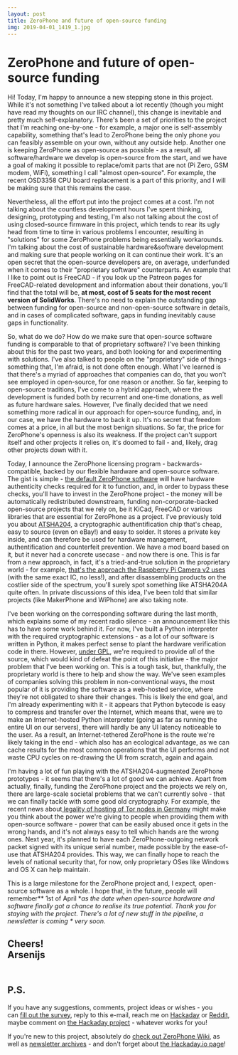```yaml
---
layout: post
title: ZeroPhone and future of open-source funding
img: 2019-04-01_1419_1.jpg 
---
```


# ZeroPhone and future of open-source funding

   
 Hi! Today, I'm happy to announce a new stepping stone in this project. While it's not something I've talked about a lot recently (though you might have read my thoughts on our IRC channel), this change is inevitable and pretty much self-explanatory. There's been a set of priorities to the project that I'm reaching one-by-one - for example, a major one is self-assembly capability, something that's lead to ZeroPhone being the only phone you can feasibly assemble on your own, without any outside help. Another one is keeping ZeroPhone as open-source as possible - as a result, all software/hardware we develop is open-source from the start, and we have a goal of making it possible to replace/omit parts that are not (Pi Zero, GSM modem, WiFi), something I call "almost open-source". For example, the recent OSD3358 CPU board replacement is a part of this priority, and I will be making sure that this remains the case.  
   
 Nevertheless, all the effort put into the project comes at a cost. I'm not talking about the countless development hours I've spent thinking, designing, prototyping and testing, I'm also not talking about the cost of using closed-source firmware in this project, which tends to rear its ugly head from time to time in various problems I encounter, resulting in "solutions" for some ZeroPhone problems being essentially workarounds. I'm talking about the cost of sustainable hardware&software development and making sure that people working on it can continue their work. It's an open secret that the open-source developers are, on average, underfunded when it comes to their "proprietary software" counterparts. An example that I like to point out is FreeCAD - if you look up the Patreon pages for FreeCAD-related development and information about their donations, you'll find that the total will be, **at most, cost of 5 seats for the most recent version of SolidWorks**. There's no need to explain the outstanding gap between funding for open-source and non-open-source software in details, and in cases of complicated software, gaps in funding inevitably cause gaps in functionality.  
   
 So, what do we do? How do we make sure that open-source software funding is comparable to that of proprietary software? I've been thinking about this for the past two years, and both looking for and experimenting with solutions. I've also talked to people on the "proprietary" side of things - something that, I'm afraid, is not done often enough. What I've learned is that there's a myriad of approaches that companies can do, that you won't see employed in open-source, for one reason or another. So far, keeping to open-source traditions, I've come to a hybrid approach, where the development is funded both by recurrent and one-time donations, as well as future hardware sales. However, I've finally decided that we need something more radical in our approach for open-source funding, and, in our case, we have the hardware to back it up. It's no secret that freedom comes at a price, in all but the most benign situations. So far, the price for ZeroPhone's openness is also its weakness. If the project can't support itself and other projects it relies on, it's doomed to fail - and, likely, drag other projects down with it.  
   
 Today, I announce the ZeroPhone licensing program - backwards-compatible, backed by our flexible hardware and open-source software. The gist is simple - [the default ZeroPhone software](https://wiki.zerophone.org/Software) will have hardware authenticity checks required for it to function, and, in order to bypass these checks, you'll have to invest in the ZeroPhone project - the money will be automatically redistributed downstream, funding non-corporate-backed open-source projects that we rely on, be it KiCad, FreeCAD or various libraries that are essential for ZeroPhone as a project. I've previously told you about [ATSHA204](http://ww1.microchip.com/downloads/en/devicedoc/Atmel-8740-CryptoAuth-ATSHA204-Datasheet.pdf), a cryptographic authentification chip that's cheap, easy to source (even on eBay!) and easy to solder. It stores a private key inside, and can therefore be used for hardware management, authentification and counterfeit prevention. We have a mod board based on it, but it never had a concrete usecase - and now there is one. This is far from a new approach, in fact, it's a tried-and-true solution in the proprietary world - for example, [that's the approach the Raspberry Pi Camera v2 uses](https://hackaday.io/project/19480-raspberry-pi-camera-v21-reversed) (with the same exact IC, no less!), and after disassembling products on the costlier side of the spectrum, you'll surely spot something like ATSHA204A quite often. In private discussions of this idea, I've been told that similar projects (like MakerPhone and WiPhone) are also taking note.  
   
 I've been working on the corresponding software during the last month, which explains some of my recent radio silence - an announcement like this has to have some work behind it. For now, I've built a Python interpreter with the required cryptographic extensions - as a lot of our software is written in Python, it makes perfect sense to plant the hardware verification code in there. However, [under GPL](http://giant-penis-license.org/), we're required to provide *all* of the source, which would kind of defeat the point of this initiative - the major problem that I've been working on. This is a tough task, but, thankfully, the proprietary world is there to help and show the way. We've seen examples of companies solving this problem in non-conventional ways, the most popular of it is providing the software as a web-hosted service, where they're not obligated to share their changes. This is likely the end goal, and I'm already experimenting with it - it appears that Python bytecode is easy to compress and transfer over the Internet, which means that, were we to make an Internet-hosted Python interpreter (going as far as running the entire UI on our servers), there will hardly be any UI latency noticeable to the user. As a result, an Internet-tethered ZeroPhone is the route we're likely taking in the end - which also has an ecological advantage, as we can cache results for the most common operations that the UI performs and not waste CPU cycles on re-drawing the UI from scratch, again and again.  
   
 I'm having a lot of fun playing with the ATSHA204-augmented ZeroPhone prototypes - it seems that there's a lot of good we can achieve. Apart from actually, finally, funding the ZeroPhone project and the projects we rely on, there are large-scale societal problems that we can't currently solve - that we can finally tackle with some good old cryptography. For example, the recent news about[ legality of hosting of Tor nodes in Germany](https://www.privateinternetaccess.com/blog/2019/03/germany-considers-amendment-to-law-which-makes-it-illegal-to-run-a-tor-node-or-website/) might make you think about the power we're giving to people when providing them with open-source software - power that can be easily abused once it gets in the wrong hands, and it's not always easy to tell which hands are the wrong ones. Next year, it's planned to have each ZeroPhone-outgoing network packet signed with its unique serial number, made possible by the ease-of-use that ATSHA204 provides. This way, we can finally hope to reach the levels of national security that, for now, only proprietary OSes like Windows and OS X can help maintain.  
   
 This is a large milestone for the ZeroPhone project and, I expect, open-source software as a whole. I hope that, in the future, people will remember** 1st of April **as the date when open-source hardware and software finally got a chance to realise its true potential. Thank you for staying with the project. There's a lot of new stuff in the pipeline, a newsletter is coming * very soon*.  
   
 Cheers!  
 Arsenijs  
   
---

## P.S.

 If you have any suggestions, comments, project ideas or wishes - you can [fill out the survey](https://zerophone.github.io/newsletter/survey/), reply to this e-mail, reach me on [Hackaday](https://hackaday.io/CRImier) or [Reddit](https://www.reddit.com/user/CRImier), maybe comment on [the Hackaday project](https://hackaday.io/project/19035) - whatever works for you!  
   
 If you're new to this project, absolutely do [check out ZeroPhone Wiki](http://wiki.zerophone.org), as well as [newsletter archives](https://zerophone.github.io/newsletter/) - and don't forget about [the Hackaday.io page](https://hackaday.io/project/19035)!

  